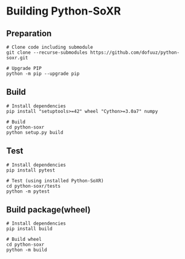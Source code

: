 # Building Python-SoXR

## Preparation
```
# Clone code including submodule
git clone --recurse-submodules https://github.com/dofuuz/python-soxr.git

# Upgrade PIP
python -m pip --upgrade pip
```

## Build
```
# Install dependencies
pip install "setuptools>=42" wheel "Cython>=3.0a7" numpy

# Build
cd python-soxr
python setup.py build
```

## Test
```
# Install dependencies
pip install pytest

# Test (using installed Python-SoXR)
cd python-soxr/tests
python -m pytest
```

## Build package(wheel)
```
# Install dependencies
pip install build

# Build wheel
cd python-soxr
python -m build
```
